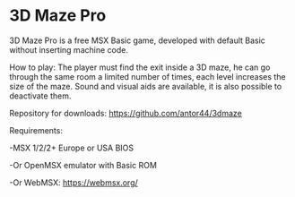 # 3D Maze Pro
3D Maze Pro is a free MSX Basic game, developed with default Basic without inserting machine code.

How to play: The player must find the exit inside a 3D maze, he can go through the same room a limited number of times, each level increases the size of the maze. Sound and visual aids are available, it is also possible to deactivate them.

Repository for downloads:
https://github.com/antor44/3dmaze

Requirements:

-MSX 1/2/2+ Europe or USA BIOS


-Or OpenMSX emulator with Basic ROM


-Or WebMSX:  https://webmsx.org/
